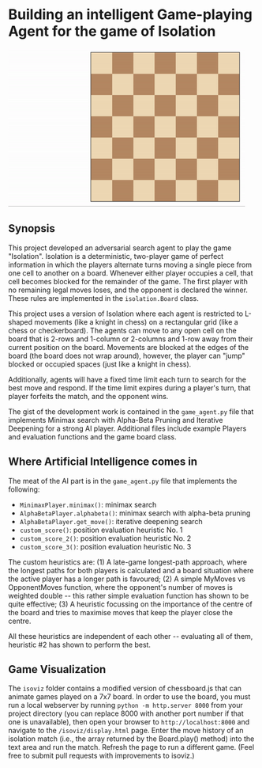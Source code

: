 
# Building an intelligent Game-playing Agent for the game of Isolation

![Example game of isolation](viz.gif)

## Synopsis

This project developed an adversarial search agent to play the game "Isolation".  Isolation is a deterministic, two-player game of perfect information in which the players alternate turns moving a single piece from one cell to another on a board.  Whenever either player occupies a cell, that cell becomes blocked for the remainder of the game.  The first player with no remaining legal moves loses, and the opponent is declared the winner.  These rules are implemented in the `isolation.Board` class.

This project uses a version of Isolation where each agent is restricted to L-shaped movements (like a knight in chess) on a rectangular grid (like a chess or checkerboard).  The agents can move to any open cell on the board that is 2-rows and 1-column or 2-columns and 1-row away from their current position on the board. Movements are blocked at the edges of the board (the board does not wrap around), however, the player can "jump" blocked or occupied spaces (just like a knight in chess).

Additionally, agents will have a fixed time limit each turn to search for the best move and respond.  If the time limit expires during a player's turn, that player forfeits the match, and the opponent wins.

The gist of the development work is contained in the `game_agent.py` file that implements Minimax search with Alpha-Beta Pruning and Iterative Deepening for a strong AI player.  Additional files include example Players and evaluation functions and the game board class.


## Where Artificial Intelligence comes in

The meat of the AI part is in the `game_agent.py` file that implements the following:

- `MinimaxPlayer.minimax()`: minimax search
- `AlphaBetaPlayer.alphabeta()`: minimax search with alpha-beta pruning
- `AlphaBetaPlayer.get_move()`: iterative deepening search
- `custom_score()`: position evaluation heuristic No. 1
- `custom_score_2()`: position evaluation heuristic No. 2
- `custom_score_3()`: position evaluation heuristic No. 3

The custom heuristics are:
(1) A late-game longest-path approach, where the longest paths for both players is calculated and a board situation where the active player has a longer path is favoured;
(2) A simple MyMoves vs OpponentMoves function, where the opponent's number of moves is weighted double -- this rather simple evaluation function has shown to be quite effective;
(3) A heuristic focussing on the importance of the centre of the board and tries to maximise moves that keep the player close the centre.

All these heuristics are independent of each other -- evaluating all of them, heuristic #2 has shown to perform the best.


## Game Visualization

The `isoviz` folder contains a modified version of chessboard.js that can animate games played on a 7x7 board.  In order to use the board, you must run a local webserver by running `python -m http.server 8000` from your project directory (you can replace 8000 with another port number if that one is unavailable), then open your browser to `http://localhost:8000` and navigate to the `/isoviz/display.html` page.  Enter the move history of an isolation match (i.e., the array returned by the Board.play() method) into the text area and run the match.  Refresh the page to run a different game.  (Feel free to submit pull requests with improvements to isoviz.)


